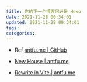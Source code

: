 ```yaml
---
title: 你的下一个博客何必是 Hexo
date: 2021-11-28 00:34:01
updated: 2021-11-28 00:34:01
tags:
categories:
---
```


- Ref [antfu.me | GitHub](https://github.com/antfu/antfu.me)

- [New House | antfu.me](https://antfu.me/posts/new-house)
- [Rewrite in Vite | antfu.me](https://antfu.me/posts/rewrite-in-vite)

